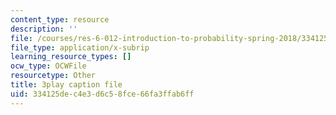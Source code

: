 ```yaml
---
content_type: resource
description: ''
file: /courses/res-6-012-introduction-to-probability-spring-2018/334125dec4e3d6c58fce66fa3ffab6ff_poeHeiiiLKI.srt
file_type: application/x-subrip
learning_resource_types: []
ocw_type: OCWFile
resourcetype: Other
title: 3play caption file
uid: 334125de-c4e3-d6c5-8fce-66fa3ffab6ff
---
```

